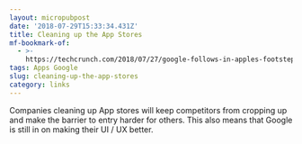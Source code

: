 ```yaml
---
layout: micropubpost
date: '2018-07-29T15:33:34.431Z'
title: Cleaning up the App Stores
mf-bookmark-of:
  - >-
    https://techcrunch.com/2018/07/27/google-follows-in-apples-footsteps-by-cleaning-up-its-play-store/
tags: Apps Google
slug: cleaning-up-the-app-stores
category: links
---
```

Companies cleaning up App stores will keep competitors from cropping up and make the barrier to entry harder for others.  This also means that Google is still in on making their UI / UX better.
